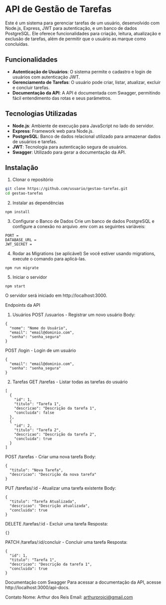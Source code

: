 # API de Gestão de Tarefas

Este é um sistema para gerenciar tarefas de um usuário, desenvolvido com Node.js, Express, JWT para autenticação, e um banco de dados PostgreSQL. Ele oferece funcionalidades para criação, leitura, atualização e exclusão de tarefas, além de permitir que o usuário as marque como concluídas.

## Funcionalidades

- **Autenticação de Usuários**: O sistema permite o cadastro e login de usuários com autenticação JWT.
- **Gerenciamento de Tarefas**: O usuário pode criar, listar, atualizar, excluir e concluir tarefas.
- **Documentação da API**: A API é documentada com Swagger, permitindo fácil entendimento das rotas e seus parâmetros.

## Tecnologias Utilizadas

- **Node.js**: Ambiente de execução para JavaScript no lado do servidor.
- **Express**: Framework web para Node.js.
- **PostgreSQL**: Banco de dados relacional utilizado para armazenar dados de usuários e tarefas.
- **JWT**: Tecnologia para autenticação segura de usuários.
- **Swagger**: Utilizado para gerar a documentação da API.

## Instalação

1. Clonar o repositório

```bash
git clone https://github.com/usuario/gestao-tarefas.git
cd gestao-tarefas
```

2. Instalar as dependências
```
npm install
```
3. Configurar o Banco de Dados
Crie um banco de dados PostgreSQL e configure a conexão no arquivo .env com as seguintes variáveis:
```
PORT = 
DATABASE_URL = 
JWT_SECRET = 
```
4. Rodar as Migrations (se aplicável)
Se você estiver usando migrations, execute o comando para aplicá-las.
```
npm run migrate
```
5. Iniciar o servidor
```
npm start
```
O servidor será iniciado em http://localhost:3000.

Endpoints da API

1. Usuários
POST /usuarios - Registrar um novo usuário
Body:
```
{
  "nome": "Nome do Usuário",
  "email": "email@dominio.com",
  "senha": "senha_segura"
}
```
POST /login - Login de um usuário
```
{
  "email": "email@dominio.com",
  "senha": "senha_segura"
}
```
2. Tarefas
GET /tarefas - Listar todas as tarefas do usuário
```
[
  {
    "id": 1,
    "titulo": "Tarefa 1",
    "descricao": "Descrição da tarefa 1",
    "concluida": false
  },
  {
    "id": 2,
    "titulo": "Tarefa 2",
    "descricao": "Descrição da tarefa 2",
    "concluida": true
  }
]
```
POST /tarefas - Criar uma nova tarefa
Body:
```
{
  "titulo": "Nova Tarefa",
  "descricao": "Descrição da nova tarefa"
}
```
PUT /tarefas/:id - Atualizar uma tarefa existente
Body:
```
{
  "titulo": "Tarefa Atualizada",
  "descricao": "Descrição atualizada",
  "concluida": true
}
```
DELETE /tarefas/:id - Excluir uma tarefa
Resposta:
```
{}
```
PATCH /tarefas/:id/concluir - Concluir uma tarefa
Resposta:
```
{
  "id": 1,
  "titulo": "Tarefa 1",
  "descricao": "Descrição da tarefa 1",
  "concluida": true
}
```
Documentação com Swagger
Para acessar a documentação da API, acesse http://localhost:3000/api-docs.

Contato
Nome: Arthur dos Reis
Email: arthurprojci@gmail.com
